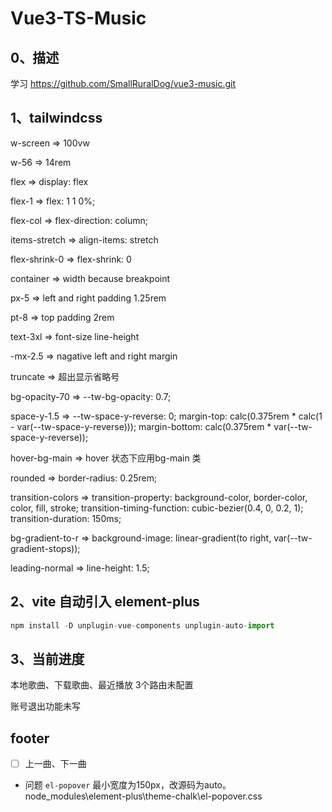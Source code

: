 # Vue3-TS-Music

## 0、描述

学习 https://github.com/SmallRuralDog/vue3-music.git

## 1、tailwindcss

w-screen => 100vw

w-56 => 14rem

flex => display: flex

flex-1 => flex: 1 1 0%;

flex-col => flex-direction: column;

items-stretch => align-items: stretch

flex-shrink-0 => flex-shrink: 0

container => width because breakpoint

px-5 => left and right padding 1.25rem

pt-8 => top padding 2rem

text-3xl => font-size line-height

-mx-2.5 => nagative left and right margin

truncate => 超出显示省略号

bg-opacity-70 => --tw-bg-opacity: 0.7;

space-y-1.5 => --tw-space-y-reverse: 0;
                margin-top: calc(0.375rem * calc(1 - var(--tw-space-y-reverse)));
                margin-bottom: calc(0.375rem * var(--tw-space-y-reverse));

hover-bg-main => hover 状态下应用bg-main 类

rounded	=> border-radius: 0.25rem;

transition-colors => transition-property: background-color, border-color, color, fill, stroke;
                    transition-timing-function: cubic-bezier(0.4, 0, 0.2, 1);
                    transition-duration: 150ms;

bg-gradient-to-r => background-image: linear-gradient(to right, var(--tw-gradient-stops));

leading-normal => line-height: 1.5;

## 2、vite 自动引入 element-plus

```javascript
npm install -D unplugin-vue-components unplugin-auto-import
```

## 3、当前进度

本地歌曲、下载歌曲、最近播放 3个路由未配置

账号退出功能未写

## footer

- [ ] 上一曲、下一曲

+ 问题
`el-popover` 最小宽度为150px，改源码为auto。
node_modules\element-plus\theme-chalk\el-popover.css

